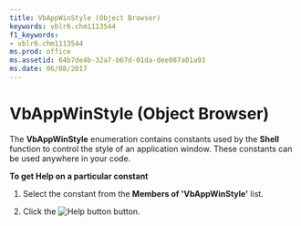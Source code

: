```yaml
---
title: VbAppWinStyle (Object Browser)
keywords: vblr6.chm1113544
f1_keywords:
- vblr6.chm1113544
ms.prod: office
ms.assetid: 64b7de4b-32a7-b67d-01da-dee087a01a93
ms.date: 06/08/2017
---
```



# VbAppWinStyle (Object Browser)

The **VbAppWinStyle** enumeration contains constants used by the **Shell** function to control the style of an application window. These constants can be used anywhere in your code.

 **To get Help on a particular constant**




1. Select the constant from the **Members of 'VbAppWinStyle'** list.
    
2. Click the 
![Help button](images/but_help_ZA01201583.gif) button.
    


